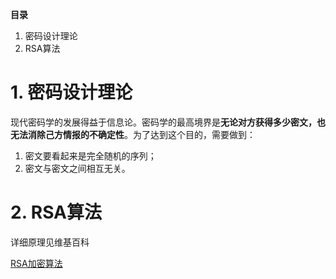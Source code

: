 **目录**

1. 密码设计理论
2. RSA算法

# 1. 密码设计理论
现代密码学的发展得益于信息论。密码学的最高境界是**无论对方获得多少密文，也无法消除己方情报的不确定性**。为了达到这个目的，需要做到：

1. 密文要看起来是完全随机的序列；
2. 密文与密文之间相互无关。

# 2. RSA算法
详细原理见维基百科

[RSA加密算法](https://zh.wikipedia.org/wiki/RSA%E5%8A%A0%E5%AF%86%E6%BC%94%E7%AE%97%E6%B3%95)